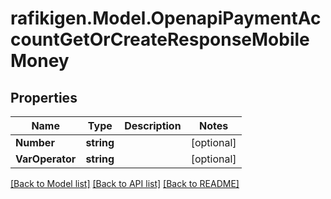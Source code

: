 # rafikigen.Model.OpenapiPaymentAccountGetOrCreateResponseMobileMoney

## Properties

Name | Type | Description | Notes
------------ | ------------- | ------------- | -------------
**Number** | **string** |  | [optional] 
**VarOperator** | **string** |  | [optional] 

[[Back to Model list]](../README.md#documentation-for-models) [[Back to API list]](../README.md#documentation-for-api-endpoints) [[Back to README]](../README.md)


